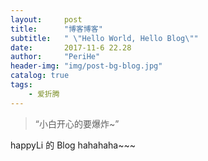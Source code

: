 ```yaml
---
layout:     post
title:      "博客博客"
subtitle:   " \"Hello World, Hello Blog\""
date:       2017-11-6 22.28
author:     "PeriHe"
header-img: "img/post-bg-blog.jpg"
catalog: true
tags:
    - 爱折腾
---
```


> “小白开心的要爆炸~”




happyLi 的 Blog hahahaha~~~




